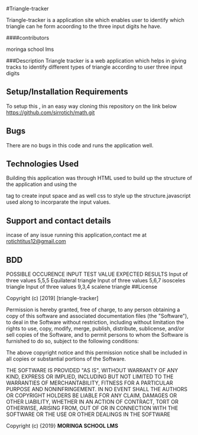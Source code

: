 #Triangle-tracker

Triangle-tracker is a application site which enables user to identify which triangle can he form acoording to the three input digits he have.

####contributors

moringa school lms

###Description
Triangle tracker is a web application which helps in giving tracks to identify different types of triangle according to user three input digits
## Setup/Installation Requirements
To setup this , in an easy way cloning this repository on the link below
https://github.com/sirrotich/math.git
## Bugs
There are no bugs in this code and runs the application well.
## Technologies Used
Building this application was  through HTML used to build up the structure of the application and using the <form> tag to create input space and as well css to style up the structure.javascript used along to incorparate the input values.
## Support and contact details
incase of any issue running this application,contact me at rotichtitus12@gmail.com
## BDD
POSSIBLE OCCURENCE		INPUT TEST VALUE		EXPECTED RESULTS
Input of three values		5,5,5	      	Equilateral triangle
Input of three values		5,6,7		      isosceles triangle
Input of three values		9,3,4		      scalene triangle
##License

Copyright (c) [2019] [triangle-tracker]

Permission is hereby granted, free of charge, to any person obtaining a copy
of this software and associated documentation files (the "Software"), to deal
in the Software without restriction, including without limitation the rights
to use, copy, modify, merge, publish, distribute, sublicense, and/or sell
copies of the Software, and to permit persons to whom the Software is
furnished to do so, subject to the following conditions:

The above copyright notice and this permission notice shall be included in all
copies or substantial portions of the Software.

THE SOFTWARE IS PROVIDED "AS IS", WITHOUT WARRANTY OF ANY KIND, EXPRESS OR
IMPLIED, INCLUDING BUT NOT LIMITED TO THE WARRANTIES OF MERCHANTABILITY,
FITNESS FOR A PARTICULAR PURPOSE AND NONINFRINGEMENT. IN NO EVENT SHALL THE
AUTHORS OR COPYRIGHT HOLDERS BE LIABLE FOR ANY CLAIM, DAMAGES OR OTHER
LIABILITY, WHETHER IN AN ACTION OF CONTRACT, TORT OR OTHERWISE, ARISING FROM,
OUT OF OR IN CONNECTION WITH THE SOFTWARE OR THE USE OR OTHER DEALINGS IN THE
SOFTWARE


Copyright (c) {2019} **MORINGA SCHOOL LMS**
